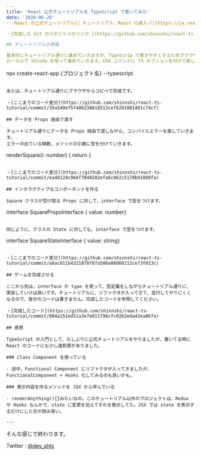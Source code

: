 ```yaml
---
title: 'React 公式チュートリアルを TypeScript で書いてみた'
date: '2020-06-28'
---React の公式チュートリアル[（ チュートリアル：React の導入~）](https://ja.reactjs.org/tutorial/tutorial.html)は、JavaScript で書かれていますが、TypeScript の入門としてリファクタリングしてみました。

・[完成した Git のリポジトリのリンク ](https://github.com/shinnshi/react-ts-tutorial)

## チュートリアルの準備

基本的にチュートリアル通りに進めていきますが、TypeScrip で書きやすくするためブラウザではなく、
ローカルで VScode を使って進めていきます。CRA コマンドに TS オプションを付けて新しいプロジェクトを作成してください。

```
npx create-react-app {プロジェクト名} --typescript

```

あとは、チュートリアル通りにブラウザからコピペで完成です。

・[ここまでのコード差分](https://github.com/shinnshi/react-ts-tutorial/commit/35a549ef5f486238818513cef8281801401c74cf)

## データを Props 経由で渡す

チュートリアル通りにデータを Props 経由で渡しながら、コンパイルエラーを直していきます。
エラーの出ている関数、メソッドの引数に型を付けていきます。

```
renderSquare(i: number) { return <Square /> }

```

・[ここまでのコード差分](https://github.com/shinnshi/react-ts-tutorial/commit/ea40124c966f7040282efa6c862c5170b91808fa)

## インタラクティブなコンポーネントを作る

Square クラスが受け取る Props に対して、interface で型をつけます。

```
interface SquarePropsInterface { value: number}

```

同じように、クラスの State に対しても、interface で型をつけます。

```
interface SquareStateInterface { value: string}

```

・[ここまでのコード差分](https://github.com/shinnshi/react-ts-tutorial/commit/a8ac811b4321870f87a500a88860212ce73f013c)

## ゲームを完成させる

ここから先は、interface か type を使って、型定義をしながらチュートリアル通りに、実装していけば良いです。チュートリアルに、リファクタが入ってきて、並行してやりにくくなるので、差分のコードは書きません。完成したコードを参照してください。

・[完成したコード](https://github.com/shinnshi/react-ts-tutorial/commit/004a151ed51a3e7e811798cfc0262eda43ea8b7a)

## 感想

TypeScript の入門として、久しぶりに公式チュートリアルをやりましたが、書いてる時に React のコードにも少し違和感がありました。

### Class Component を使っている

- 途中、Functional Component にリファクタが入ってきましたが、FunctionalComponent + Hooks 化してみるのも良いかも。

### 表示内容を作るメソッドを JSX から呼んでいる

- renderAnything(){}みたいなの。このチュートリアル以外のプロジェクトは、Redux や Hooks なんかで、state に変更を加えてそれを表示してた。JSX では state を表示するだけにした方が読み易い。

---
```


そんな感じで終わります。

Twitter : [@dev_shts](https://twitter.com/dev_shts)

